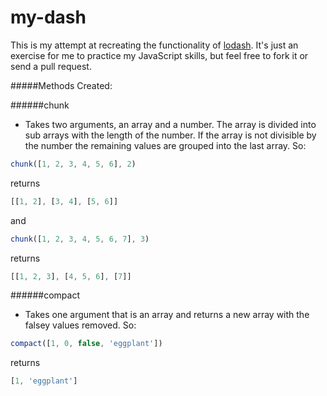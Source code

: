 # my-dash

This is my attempt at recreating the functionality of [lodash](https://github.com/lodash/lodash/). It's just an exercise for me to practice my JavaScript skills, but feel free to fork it or send a pull request.

#####Methods Created:

######chunk

 - Takes two arguments, an array and a number. The array is divided into sub arrays with the length of the number. If the array is not divisible by the number the remaining values are grouped into the last array. So:

```JavaScript
chunk([1, 2, 3, 4, 5, 6], 2)
```

returns
```JavaScript
[[1, 2], [3, 4], [5, 6]]
```

and

```JavaScript
chunk([1, 2, 3, 4, 5, 6, 7], 3)
```

returns
```JavaScript
[[1, 2, 3], [4, 5, 6], [7]]
```

######compact

- Takes one argument that is an array and returns a new array with the falsey values removed. So:

```JavaScript
compact([1, 0, false, 'eggplant'])
```

returns
```JavaScript
[1, 'eggplant']
```

